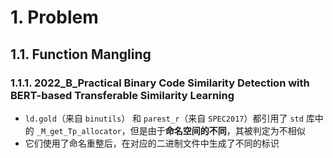 # 1. Problem
## 1.1. Function Mangling
### 1.1.1. 2022_B_Practical Binary Code Similarity Detection with BERT-based Transferable Similarity Learning
- `ld.gold`（来自 `binutils`） 和 `parest_r`（来自 `SPEC2017`）都引用了 `std` 库中的 `_M_get_Tp_allocator`，但是由于**命名空间的不同**，其被判定为不相似
- 它们使用了命名重整后，在对应的二进制文件中生成了不同的标识

